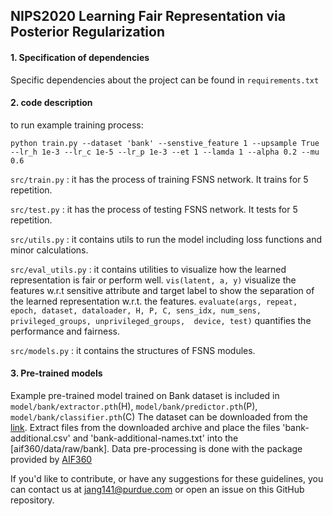## NIPS2020 Learning Fair Representation via Posterior Regularization

#### 1. Specification of dependencies
Specific dependencies about the project can be found in `requirements.txt`

#### 2. code description
to run example training process:
```console
python train.py --dataset 'bank' --senstive_feature 1 --upsample True  --lr_h 1e-3 --lr_c 1e-5 --lr_p 1e-3 --et 1 --lamda 1 --alpha 0.2 --mu 0.6
```

`src/train.py` : it has the process of training FSNS network. It trains for 5 repetition.

`src/test.py` :  it has the process of testing FSNS network. It tests for 5 repetition.

`src/utils.py` : it contains utils to run the model including loss functions and minor calculations.

`src/eval_utils.py` : it contains utilities to visualize how the learned representation is fair or perform well.
`vis(latent, a, y)` visualize the features w.r.t sensitive attribute and target label to show the separation of the learned representation w.r.t. the features. 
`evaluate(args, repeat, epoch, dataset, dataloader, H, P, C, sens_idx, num_sens, privileged_groups, unprivileged_groups,  device, test)` quantifies the performance and fairness.

`src/models.py` : it contains the structures of FSNS modules.


#### 3. Pre-trained models
Example pre-trained model trained on Bank dataset is included in `model/bank/extractor.pth`(H), `model/bank/predictor.pth`(P), `model/bank/classifier.pth`(C)
The dataset can be downloaded from the [link](https://archive.ics.uci.edu/ml/machine-learning-databases/00222/bank-additional.zip).
Extract files from the downloaded archive and place the files 'bank-additional.csv' and 'bank-additional-names.txt' into the [aif360/data/raw/bank].
Data pre-processing is done with the package provided by [AIF360](https://github.com/IBM/AIF360)


If you'd like to contribute, or have any suggestions for these guidelines, you can contact us at jang141@purdue.com or open an issue on this GitHub repository. 
